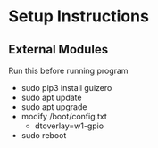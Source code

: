 # Setup Instructions


## External Modules
Run this before running program
- sudo pip3 install guizero
- sudo apt update
- sudo apt upgrade
- modify /boot/config.txt
	- dtoverlay=w1-gpio
- sudo reboot